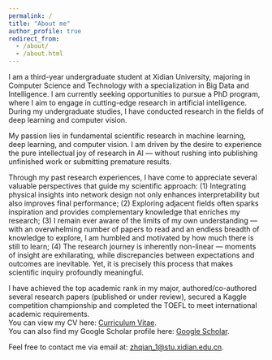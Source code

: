 ```yaml
---
permalink: /
title: "About me"
author_profile: true
redirect_from: 
  - /about/
  - /about.html
---
```


I am a third-year undergraduate student at Xidian University, majoring in Computer Science and Technology with a specialization in Big Data and Intelligence. I am currently seeking opportunities to pursue a PhD program, where I aim to engage in cutting-edge research in artificial intelligence. During my undergraduate studies, I have conducted research in the fields of deep learning and computer vision. 

My passion lies in fundamental scientific research in machine learning, deep learning, and computer vision. I am driven by the desire to experience the pure intellectual joy of research in AI — without rushing into publishing unfinished work or submitting premature results.

Through my past research experiences, I have come to appreciate several valuable perspectives that guide my scientific approach:
(1) Integrating physical insights into network design not only enhances interpretability but also improves final performance;
(2) Exploring adjacent fields often sparks inspiration and provides complementary knowledge that enriches my research;
(3) I remain ever aware of the limits of my own understanding — with an overwhelming number of papers to read and an endless breadth of knowledge to explore, I am humbled and motivated by how much there is still to learn;
(4) The research journey is inherently non-linear — moments of insight are exhilarating, while discrepancies between expectations and outcomes are inevitable. Yet, it is precisely this process that makes scientific inquiry profoundly meaningful.

I have achieved the top academic rank in my major, authored/co-authored several research papers (published or under review), secured a Kaggle competition championship and completed the TOEFL to meet international academic requirements.  
You can view my CV here: [Curriculum Vitae](../assets/ZhihaoQian_CV.pdf).  
You can also find my Google Scholar profile here: [Google Scholar](https://scholar.google.com/citations?user=o83AL3sAAAAJ&amp;hl=en).  

Feel free to contact me via email at: zhqian_1@stu.xidian.edu.cn.
